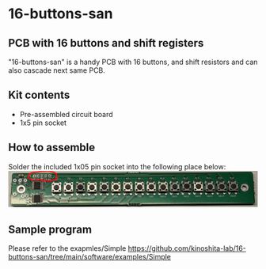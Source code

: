 # 16-buttons-san

## PCB with 16 buttons and shift registers

"16-buttons-san" is a handy PCB with 16 buttons, and shift resistors and can also cascade next same PCB.

## Kit contents

- Pre-assembled circuit board
- 1x5 pin socket

## How to assemble

Solder the included 1x05 pin socket into the following place below:
![](./img/fig.png)

## Sample program

Please refer to the exapmles/Simple
<https://github.com/kinoshita-lab/16-buttons-san/tree/main/software/examples/Simple>
